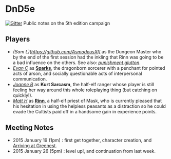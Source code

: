 # DnD5e

[![Gitter](https://badges.gitter.im/Join%20Chat.svg)](https://gitter.im/runicfox/DnD5e?utm_source=badge&utm_medium=badge&utm_campaign=pr-badge&utm_content=badge)
Public notes on the 5th edition campaign

## Players ##

* _(Sam L)[https://github.com/AsmodeusXI]_ as the Dungeon Master who by the end of the first session had the inkling that Rinn was going to be a bad influence on the others. See also: _[punishment glutton](http://www.chrisrue.com/funcave/graphics/community.jpg)_.
* _[Evan C](https://github.com/ecowden)_ as **[Sparks](characters/sparks.md)**, the dragonborn sorcerer with a penchant for pointed acts of arson, and socially questionable acts of interpersonal communication.
* _[Joanne B](https://github.com/joanne-jjb)_ as **Kurt Sarcasm**, the half-elf ranger whose player is still feeling her way around this whole roleplaying thing (but catching on quickly!).
* _[Matt H](https://github.com/runicfox)_ as **[Rinn](characters/rinn.md)**, a half-elf priest of Mask, who is currently pleased that his hesitation in using the helpless peasants as a distraction so he could evade the Cultists paid off in a handsome gain in experience points.

## Meeting Notes ##

* 2015 January 19 (1pm) : first get together, character creation, and [Arriving at Greenest](campaign_notes/README.md:arrival-at-greenest).
* 2015 January 26 (5pm) : level up!, and continuation from last week.
